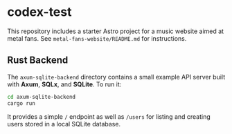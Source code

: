 # codex-test

This repository includes a starter Astro project for a music website aimed at metal fans. See `metal-fans-website/README.md` for instructions.

## Rust Backend

The `axum-sqlite-backend` directory contains a small example API server built with **Axum**, **SQLx**, and **SQLite**. To run it:

```bash
cd axum-sqlite-backend
cargo run
```

It provides a simple `/` endpoint as well as `/users` for listing and creating users stored in a local SQLite database.
